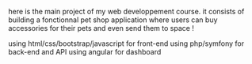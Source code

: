 here is the main project of my web developpement course. it consists of building a fonctionnal pet shop application where users can buy accessories for their pets and even send them to space !

using html/css/bootstrap/javascript for front-end
using php/symfony for back-end and API
using angular for dashboard
